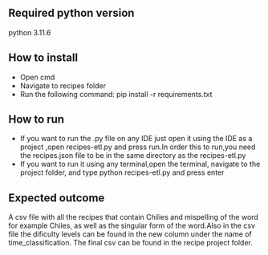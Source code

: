 ## Required python version
python 3.11.6

## How to install 
- Open cmd 
- Navigate to recipes folder 
- Run the following command: pip install -r requirements.txt

## How to run
- If you want to run the .py file on any IDE just open it using the IDE as a project ,open recipes-etl.py and press run.In order this to run,you need the recipes.json file to be in the same directory as the recipes-etl.py
- If you want to run it using any terminal,open the terminal, navigate to the project folder, and type python recipes-etl.py and press enter

## Expected outcome
A csv file with all the recipes that contain Chilies and mispelling of the word for example Chiles, as well as the singular form of the word.Also in the csv file the dificulty levels can be found in the new column under the name of time_classification. The final csv can be found in the recipe project folder.